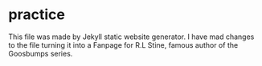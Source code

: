 # practice
This file was made by Jekyll static website generator.
I have mad changes to the file turning it into a Fanpage for R.L Stine, famous author of the Goosbumps series.
